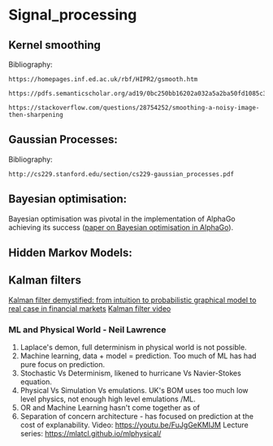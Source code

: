 # Signal_processing

## Kernel smoothing
  Bibliography: 
  
    https://homepages.inf.ed.ac.uk/rbf/HIPR2/gsmooth.htm
    
    https://pdfs.semanticscholar.org/ad19/0bc250bb16202a032a5a2ba50fd1085c3c79.pdf
    
    https://stackoverflow.com/questions/28754252/smoothing-a-noisy-image-then-sharpening
    
 
    
## Gaussian Processes:
  
  Bibliography: 
  
    http://cs229.stanford.edu/section/cs229-gaussian_processes.pdf

## Bayesian optimisation:
Bayesian optimisation was pivotal in the implementation of AlphaGo achieving its success ([paper on Bayesian optimisation in AlphaGo](https://arxiv.org/pdf/1812.06855.pdf)).

## Hidden Markov Models: 

## Kalman filters
   [Kalman filter demystified: from intuition to probabilistic graphical model to real case in financial markets](https://arxiv.org/pdf/1811.11618.pdf)
   [Kalman filter video](https://www.youtube.com/watch?v=CaCcOwJPytQ)

### ML and Physical World - Neil Lawrence
1. Laplace's demon, full determinism in physical world is not possible.
2. Machine learning, data + model = prediction. Too much of ML has had pure focus on prediction.
3. Stochastic Vs Determinism, likened to hurricane Vs Navier-Stokes equation.
4. Physical Vs Simulation Vs emulations. UK's BOM uses too much low level physics, not enough high level emulations /ML.
5. OR and Machine Learning hasn't come together as of
6. Separation of concern architecture - has focused on prediction at the cost of explanability.
Video: https://youtu.be/FuJgGeKMIJM
Lecture series: https://mlatcl.github.io/mlphysical/
